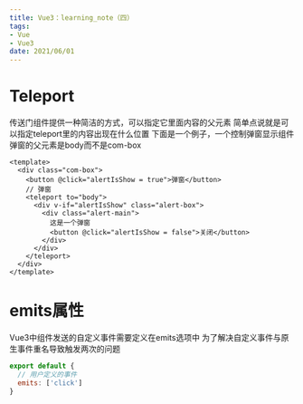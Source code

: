 ```yaml
---
title: Vue3：learning_note（四）
tags:
- Vue
- Vue3
date: 2021/06/01
---
```


# Teleport
传送门组件提供一种简洁的方式，可以指定它里面内容的父元素
简单点说就是可以指定teleport里的内容出现在什么位置
下面是一个例子，一个控制弹窗显示组件
弹窗的父元素是body而不是com-box
```vue
<template>
  <div class="com-box">
    <button @click="alertIsShow = true">弹窗</button>
    // 弹窗
    <teleport to="body">
      <div v-if="alertIsShow" class="alert-box">
        <div class="alert-main">
          这是一个弹窗
          <button @click="alertIsShow = false">关闭</button>
        </div>
      </div>
    </teleport>
  </div>
</template>
```

# emits属性
Vue3中组件发送的自定义事件需要定义在emits选项中
为了解决自定义事件与原生事件重名导致触发两次的问题
```js
export default {
  // 用户定义的事件
  emits: ['click']
}
```